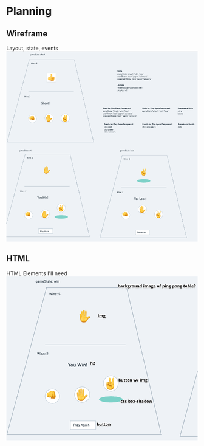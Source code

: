 # Planning

## Wireframe

Layout, state, events
[](https://whimsical.com/web-rock-paper-scissors-C7hndNBZ3fm7Fh6c18TYJv)
![](./wireframe.png)

## HTML

HTML Elements I'll need
![](./html-wireframe.png)
